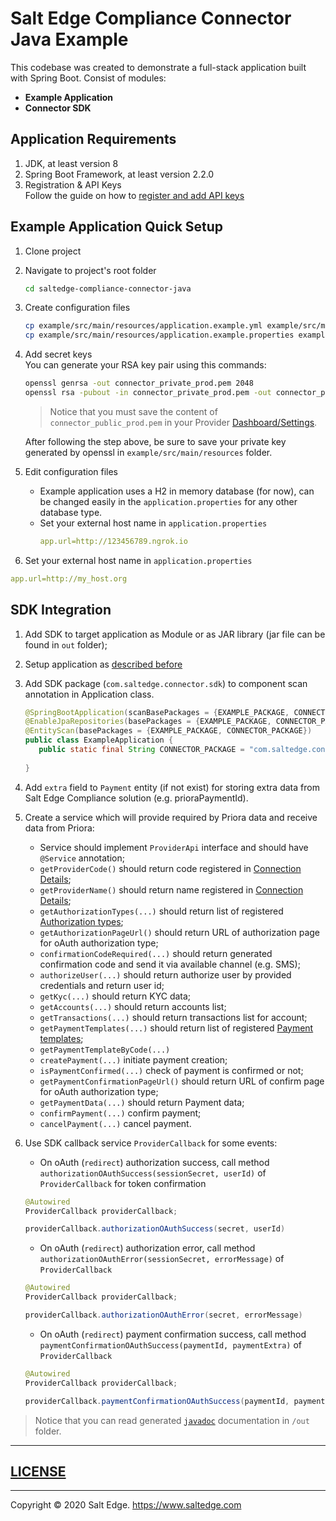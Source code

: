 # Salt Edge Compliance Connector Java Example

This codebase was created to demonstrate a full-stack application built with Spring Boot.
Consist of modules:
* **Example Application**
* **Connector SDK**
  
## Application Requirements
  
1. JDK, at least version 8 
1. Spring Boot Framework, at least version 2.2.0
1. Registration & API Keys  
   Follow the guide on how to [register and add API keys](https://priora.saltedge.com/connector-docs#registration-api-keys)

## Example Application Quick Setup

1. Clone project
1. Navigate to project's root folder
    ```bash
    cd saltedge-compliance-connector-java
    ```
1. Create configuration files
    ```bash
    cp example/src/main/resources/application.example.yml example/src/main/resources/application.yml
    cp example/src/main/resources/application.example.properties example/src/main/resources/application.properties
    ```
1. Add secret keys  
    You can generate your RSA key pair using this commands: 
    ```bash
    openssl genrsa -out connector_private_prod.pem 2048
    openssl rsa -pubout -in connector_private_prod.pem -out connector_public_prod.pem
    ```
   > Notice that you must save the content of `connector_public_prod.pem` in your Provider [Dashboard/Settings](https://priora.saltedge.com/providers/settings).
   
   After following the step above, be sure to save your private key generated by openssl in `example/src/main/resources` folder.  
1. Edit configuration files  
    * Example application uses a H2 in memory database (for now), can be changed easily in the `application.properties` for any other database type.
    * Set your external host name in `application.properties`
      ```yaml
      app.url=http://123456789.ngrok.io
      ```
1. Set your external host name in `application.properties`
  ```yaml
  app.url=http://my_host.org
  ``` 

## SDK Integration

1. Add SDK to target application as Module or as JAR library (jar file can be found in `out` folder);
1. Setup application as [described before](#example-application-quick-setup)
1. Add SDK package (`com.saltedge.connector.sdk`) to component scan annotation in Application class.
    ```java
    @SpringBootApplication(scanBasePackages = {EXAMPLE_PACKAGE, CONNECTOR_PACKAGE})
    @EnableJpaRepositories(basePackages = {EXAMPLE_PACKAGE, CONNECTOR_PACKAGE})
    @EntityScan(basePackages = {EXAMPLE_PACKAGE, CONNECTOR_PACKAGE})
    public class ExampleApplication {
       public static final String CONNECTOR_PACKAGE = "com.saltedge.connector.sdk";
       
    }
    ```
1. Add `extra` field to `Payment` entity (if not exist) for storing extra data from Salt Edge Compliance solution (e.g. prioraPaymentId).
1. Create a service which will provide required by Priora data and receive data from Priora:
    * Service should implement `ProviderApi` interface and should have `@Service` annotation;
    * `getProviderCode()` should return code registered in [Connection Details](https://priora.saltedge.com/providers/settings#details);
    * `getProviderName()` should return name registered in [Connection Details](https://priora.saltedge.com/providers/settings#details);
    * `getAuthorizationTypes(...)` should return list of registered [Authorization types](https://priora.saltedge.com/providers/settings#authorization_types);
    * `getAuthorizationPageUrl()` should return URL of authorization page for oAuth authorization type;
    * `confirmationCodeRequired(...)` should return generated confirmation code and send it via available channel (e.g. SMS);
    * `authorizeUser(...)` should return authorize user by provided credentials and return user id;
    * `getKyc(...)` should return KYC data;
    * `getAccounts(...)` should return accounts list;
    * `getTransactions(...)` should return transactions list for account;
    * `getPaymentTemplates(...)` should return list of registered [Payment templates](https://priora.banksalt.com/providers/templates);
    * `getPaymentTemplateByCode(...)`
    * `createPayment(...)` initiate payment creation;
    * `isPaymentConfirmed(...)` check of payment is confirmed or not;
    * `getPaymentConfirmationPageUrl()` should return URL of confirm page for oAuth authorization type;
    * `getPaymentData(...)` should return Payment data;
    * `confirmPayment(...)` confirm payment;
    * `cancelPayment(...)` cancel payment.  
   
1. Use SDK callback service `ProviderCallback` for some events: 
    * On oAuth (`redirect`) authorization success, call method `authorizationOAuthSuccess(sessionSecret, userId)` of `ProviderCallback` for token confirmation
    ```java
    @Autowired
    ProviderCallback providerCallback;
    
    providerCallback.authorizationOAuthSuccess(secret, userId)
    ```
    
    * On oAuth (`redirect`) authorization error, call method `authorizationOAuthError(sessionSecret, errorMessage)` of `ProviderCallback`
    ```java
    @Autowired
    ProviderCallback providerCallback;
    
    providerCallback.authorizationOAuthError(secret, errorMessage)
    ```
    
    * On oAuth (`redirect`) payment confirmation success, call method `paymentConfirmationOAuthSuccess(paymentId, paymentExtra)` of `ProviderCallback`
    ```java
    @Autowired
    ProviderCallback providerCallback;
    
    providerCallback.paymentConfirmationOAuthSuccess(paymentId, paymentExtra)
    ```

> Notice that you can read generated [`javadoc`](out/javadoc/index.html) documentation in `/out` folder.
---
## [LICENSE](LICENSE.txt)

---
Copyright © 2020 Salt Edge. https://www.saltedge.com